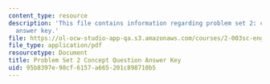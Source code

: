 ```yaml
---
content_type: resource
description: 'This file contains information regarding problem set 2: concept question
  answer key.'
file: https://ol-ocw-studio-app-qa.s3.amazonaws.com/courses/2-003sc-engineering-dynamics-fall-2011/95b8397e98cf6157a665201c898710b5_MIT2_003SCF11_pset2CoSol.pdf
file_type: application/pdf
resourcetype: Document
title: Problem Set 2 Concept Question Answer Key
uid: 95b8397e-98cf-6157-a665-201c898710b5
---
```

